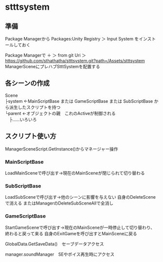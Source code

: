 # stttsystem  

## 準備
Package Managerから Packages:Unity Registry ＞ Input System をインストールしておく  

Package Managerで ＋ ＞ from git Uri ＞ https://github.com/sthathatha/stttsystem.git?path=/Assets/stttsystem
ManagerSceneにプレハブStttSystemを配置する

## 各シーンの作成
Scene  
├system	←MainScriptBase または GameScriptBase または SubScriptBase から派生したスクリプトを持つ  
└parent	←オブジェクトの親　これのActiveが制御される  
　├……いろいろ

## スクリプト使い方
ManagerSceneScript.GetInstance()からマネージャー操作  

### MainScriptBase
 LoadMainSceneで呼び出す→現在のMainSceneが閉じられて切り替わる  

### SubScriptBase
 LoadSubSceneで呼び出す→他のシーンに影響を与えない
 	自身のDeleteSceneで消える
 	またはManagerのDeleteSubSceneAllで全消し

### GameScriptBase
 StartGameSceneで呼び出す→現在のMainSceneが一時停止して切り替わり、終わると戻って来る
 	自身のExitGameを呼び出すとMainSceneに戻る

GlobalData.GetSaveData()　セーブデータアクセス

manager.soundManager　SEやボイス再生時にアクセス
